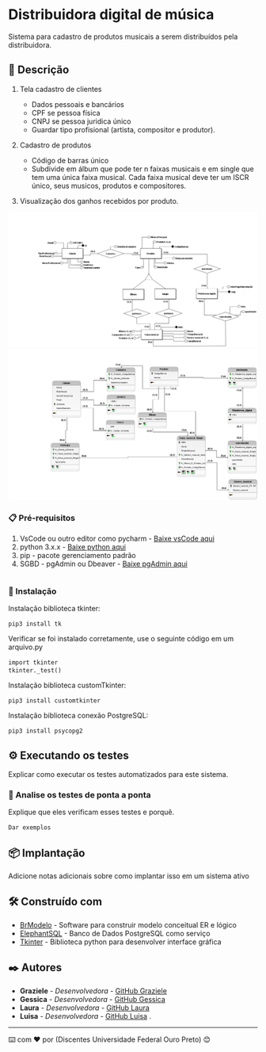 # Distribuidora digital de música

Sistema para cadastro de produtos musicais a serem distribuídos pela distribuidora.

## 🚀 Descrição

1. Tela cadastro de clientes
    - Dados pessoais e bancários
    - CPF se pessoa física
    - CNPJ se pessoa juridica único
    - Guardar tipo profisional (artista, compositor e produtor).

2. Cadastro de produtos
    - Código de barras único
    - Subdivide em álbum que pode ter n faixas musicais e em single que tem uma única faixa musical. Cada faixa musical deve ter um ISCR único, seus musicos, produtos e compositores. 

 
3. Visualização dos ganhos recebidos por produto.

<img src="/img/conceitual.png">
<img src="/img/logico.png">

### 📋 Pré-requisitos

1. VsCode ou outro editor como pycharm -  [Baixe vsCode aqui ](https://code.visualstudio.com/download)
2. python 3.x.x - [Baixe python aqui](http://www.sis4.com/brModelo/)
3. pip - pacote gerenciamento padrão
4. SGBD - pgAdmin ou Dbeaver -  [Baixe pgAdmin aqui](https://www.pgadmin.org/)
```

```

### 🔧 Instalação

Instalação biblioteca tkinter:

```
pip3 install tk
```

Verificar se foi instalado corretamente, use o seguinte código em um arquivo.py

```
import tkinter
tkinter._test()
```

Instalação biblioteca customTkinter:

```
pip3 install customtkinter
```

Instalação biblioteca conexão PostgreSQL:

```
pip3 install psycopg2
```


## ⚙️ Executando os testes

Explicar como executar os testes automatizados para este sistema.

### 🔩 Analise os testes de ponta a ponta

Explique que eles verificam esses testes e porquê.

```
Dar exemplos
```



## 📦 Implantação

Adicione notas adicionais sobre como implantar isso em um sistema ativo

## 🛠️ Construído com

* [BrModelo](http://www.sis4.com/brModelo/) - Software para construir modelo conceitual ER e lógico
* [ElephantSQL](https://www.elephantsql.com/) - Banco de Dados PostgreSQL como serviço
* [Tkinter](https://rometools.github.io/rome/) - Biblioteca python para desenvolver interface gráfica


## ✒️ Autores



* **Graziele** - *Desenvolvedora* - [GitHub Graziele](https://github.com/Graziele-Rodrigues)
* **Gessica** - *Desenvolvedora* - [GitHub Gessica](https://github.com/linkParaPerfil)
* **Laura** - *Desenvolvedora* -  [GitHub Laura](https://github.com/LauraMarques20)
* **Luisa** - *Desenvolvedora* - [GitHub Luisa](https://github.com/linkParaPerfil)
.



---
⌨️ com ❤️ por (Discentes Universidade Federal Ouro Preto) 😊